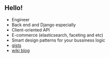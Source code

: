 ## Hello!

- Engineer
- Back end and Django especially
- Client-oriented API
- E-commerce (elasticsearch, faceting and etc)
- Smart design patterns for your bussiness logic
- [gists](https://gist.github.com/a1k89)
- [wiki blog](https://github.com/a1k89/blog/wiki)
